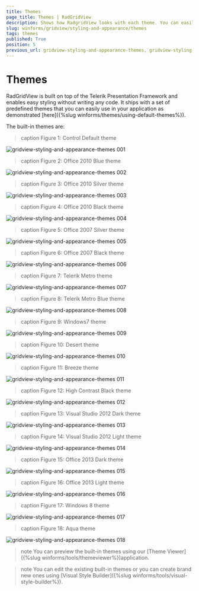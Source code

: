 ```yaml
---
title: Themes
page_title: Themes | RadGridView
description: Shows how RadgridView looks with each theme. You can easily switch the themes at runtime as well.
slug: winforms/gridview/styling-and-appearance/themes
tags: themes
published: True
position: 5
previous_url: gridview-styling-and-appearance-themes, gridview-styling-and-appearance-using-themes-with-radgridview, using-themes-with-radgridview
---
```


# Themes

RadGridView is built on top of the Telerik Presentation Framework and enables easy styling without writing any code. It ships with a set of predefined themes that you can easily use in your application as demonstrated [here]({%slug winforms/themes/using-default-themes%}).

The built-in themes are:

>caption Figure 1: Control Default theme

![gridview-styling-and-appearance-themes 001](images/gridview-styling-and-appearance-themes001.png) 

>caption Figure 2: Office 2010 Blue theme

![gridview-styling-and-appearance-themes 002](images/gridview-styling-and-appearance-themes002.png) 

>caption Figure 3: Office 2010 Silver theme

![gridview-styling-and-appearance-themes 003](images/gridview-styling-and-appearance-themes003.png) 

>caption Figure 4: Office 2010 Black theme

![gridview-styling-and-appearance-themes 004](images/gridview-styling-and-appearance-themes004.png) 

>caption Figure 5: Office 2007 Silver theme

![gridview-styling-and-appearance-themes 005](images/gridview-styling-and-appearance-themes005.png) 

>caption Figure 6: Office 2007 Black theme

![gridview-styling-and-appearance-themes 006](images/gridview-styling-and-appearance-themes006.png) 

>caption Figure 7: Telerik Metro theme

![gridview-styling-and-appearance-themes 007](images/gridview-styling-and-appearance-themes007.png) 

>caption Figure 8: Telerik Metro Blue theme

![gridview-styling-and-appearance-themes 008](images/gridview-styling-and-appearance-themes008.png) 

>caption Figure 9: Windows7 theme

![gridview-styling-and-appearance-themes 009](images/gridview-styling-and-appearance-themes009.png) 

>caption Figure 10: Desert theme

![gridview-styling-and-appearance-themes 010](images/gridview-styling-and-appearance-themes010.png) 

>caption Figure 11: Breeze theme

![gridview-styling-and-appearance-themes 011](images/gridview-styling-and-appearance-themes011.png) 

>caption Figure 12: High Contrast Black theme

![gridview-styling-and-appearance-themes 012](images/gridview-styling-and-appearance-themes012.png) 

>caption Figure 13: Visual Studio 2012 Dark theme

![gridview-styling-and-appearance-themes 013](images/gridview-styling-and-appearance-themes013.png) 

>caption Figure 14: Visual Studio 2012 Light theme

![gridview-styling-and-appearance-themes 014](images/gridview-styling-and-appearance-themes014.png) 

>caption Figure 15: Office 2013 Dark theme

![gridview-styling-and-appearance-themes 015](images/gridview-styling-and-appearance-themes015.png) 

>caption Figure 16: Office 2013 Light theme

![gridview-styling-and-appearance-themes 016](images/gridview-styling-and-appearance-themes016.png) 

>caption Figure 17: Windows 8 theme

![gridview-styling-and-appearance-themes 017](images/gridview-styling-and-appearance-themes017.png) 

>caption Figure 18: Aqua theme

![gridview-styling-and-appearance-themes 018](images/gridview-styling-and-appearance-themes018.png) 


>note You can preview the built-in themes using our [Theme Viewer]({%slug winforms/tools/themeviewer%})application.
>

>note You can edit the existing built-in themes or you can create brand new ones using [Visual Style Builder]({%slug winforms/tools/visual-style-builder%}).
>

